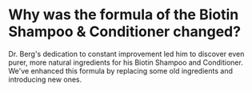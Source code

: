 # Why was the formula of the Biotin Shampoo & Conditioner changed?

Dr. Berg's dedication to constant improvement led him to discover even purer, more natural ingredients for his Biotin Shampoo and Conditioner. We've enhanced this formula by replacing some old ingredients and introducing new ones.